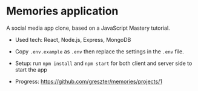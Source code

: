 # Memories application

A social media app clone, based on a JavaScript Mastery tutorial.

  - Used tech: React, Node.js, Express, MongoDB

  - Copy `.env.example` as `.env` then replace the settings in the `.env` file.

  - Setup:
    run `npm install` and `npm start` for both client and server side to start the app

  - Progress: https://github.com/greszter/memories/projects/1

